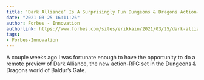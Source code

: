 ```yaml
---
title: ‘Dark Alliance’ Is A Surprisingly Fun Dungeons & Dragons Action-RPG
date: "2021-03-25 16:11:26"
author: Forbes - Innovation
authorlink: https://www.forbes.com/sites/erikkain/2021/03/25/dark-alliance-is-a-surprisingly-fun-dungeons--dragons-action-rpg/
tags:
- Forbes-Innovation
---
```

A couple weeks ago I was fortunate enough to have the opportunity to do a remote preview of Dark Alliance, the new action-RPG set in the Dungeons & Dragons world of Baldur’s Gate.